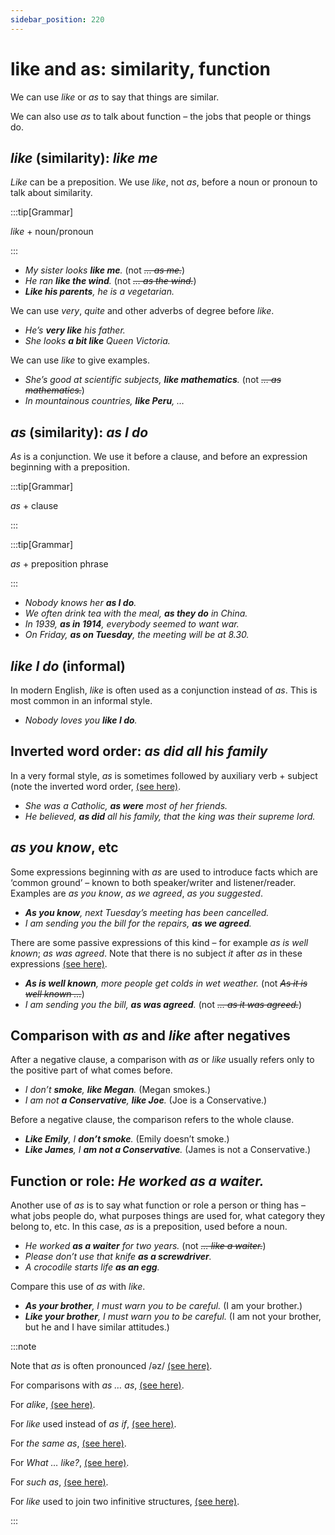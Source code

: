 ```yaml
---
sidebar_position: 220
---
```


# like and as: similarity, function

We can use *like* or *as* to say that things are similar.

We can also use *as* to talk about function – the jobs that people or things do.

## *like* (similarity): *like me*

*Like* can be a preposition. We use *like*, not *as*, before a noun or pronoun to talk about similarity.

:::tip[Grammar]

*like* + noun/pronoun

:::

- *My sister looks **like me**.* (not *~~… as me.~~*)
- *He ran **like the wind**.* (not *~~… as the wind.~~*)
- ***Like his parents**, he is a vegetarian.*

We can use *very*, *quite* and other adverbs of degree before *like*.

- *He’s **very like** his father.*
- *She looks **a bit like** Queen Victoria.*

We can use *like* to give examples.

- *She’s good at scientific subjects, **like mathematics**.* (not *~~… as mathematics.~~*)
- *In mountainous countries, **like Peru**, …*

## *as* (similarity): *as I do*

*As* is a conjunction. We use it before a clause, and before an expression beginning with a preposition.

:::tip[Grammar]

*as* + clause

:::

:::tip[Grammar]

*as* + preposition phrase

:::

- *Nobody knows her **as I do**.*
- *We often drink tea with the meal, **as they do** in China.*
- *In 1939, **as in 1914**, everybody seemed to want war.*
- *On Friday, **as on Tuesday**, the meeting will be at 8.30.*

## *like I do* (informal)

In modern English, *like* is often used as a conjunction instead of *as*. This is most common in an informal style.

- *Nobody loves you **like I do**.*

## Inverted word order: *as did all his family*

In a very formal style, *as* is sometimes followed by auxiliary verb + subject (note the inverted word order, [(see here)](./../../grammar/information-structure/inversion-auxiliary-verb-before-subject).

- *She was a Catholic, **as were** most of her friends.*
- *He believed, **as did** all his family, that the king was their supreme lord.*

## *as you know*, etc

Some expressions beginning with *as* are used to introduce facts which are ‘common ground’ – known to both speaker/writer and listener/reader. Examples are *as you know*, *as we agreed*, *as you suggested*.

- ***As you know**, next Tuesday’s meeting has been cancelled.*
- *I am sending you the bill for the repairs, **as we agreed**.*

There are some passive expressions of this kind – for example *as is well known*; *as was agreed*. Note that there is no subject *it* after *as* in these expressions [(see here)](./../../grammar/other-adverbial-clauses/than-and-as-clauses-leaving-out-subjects-etc).

- ***As is well known**, more people get colds in wet weather.* (not *~~As it is well known …~~*)
- *I am sending you the bill, **as was agreed**.* (not *~~… as it was agreed.~~*)

## Comparison with *as* and *like* after negatives

After a negative clause, a comparison with *as* or *like* usually refers only to the positive part of what comes before.

- *I don’t **smoke**, **like Megan**.* (Megan smokes.)
- *I am not **a Conservative**, **like Joe**.* (Joe is a Conservative.)

Before a negative clause, the comparison refers to the whole clause.

- ***Like Emily**, I **don’t smoke**.* (Emily doesn’t smoke.)
- ***Like James**, I **am not a Conservative**.* (James is not a Conservative.)

## Function or role: *He worked as a waiter.*

Another use of *as* is to say what function or role a person or thing has – what jobs people do, what purposes things are used for, what category they belong to, etc. In this case, *as* is a preposition, used before a noun.

- *He worked **as a waiter** for two years.* (not *~~… like a waiter.~~*)
- *Please don’t use that knife **as a screwdriver**.*
- *A crocodile starts life **as an egg**.*

Compare this use of *as* with *like*.

- ***As your brother**, I must warn you to be careful.* (I am your brother.)
- ***Like your brother**, I must warn you to be careful.* (I am not your brother, but he and I have similar attitudes.)

:::note

Note that *as* is often pronounced /əz/ [(see here)](./../../grammar/speech-and-spoken-exchanges/pronunciation-weak-and-strong-forms).

For comparisons with *as … as*, [(see here)](./../../grammar/comparison/as-as-as-much-many-as).

For *alike*, [(see here)](./alike).

For *like* used instead of *as if*, [(see here)](./as-if-and-as-though-like).

For *the same as*, [(see here)](./the-same).

For *What … like?*, [(see here)](./how-and-what-like).

For *such as*, [(see here)](./such#such-as).

For *like* used to join two infinitive structures, [(see here)](./../../grammar/infinitives-ing-forms-and-past-participles/infinitives-without-to-i-saw-you-come-in#after-and-or-except-but-than-as-and-like).

:::
